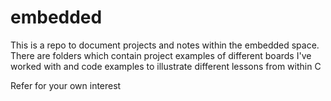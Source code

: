 # embedded
This is a repo to document projects and notes within the embedded space. There are folders which contain project examples of different boards I've worked with and code examples to illustrate different lessons from within C

Refer for your own interest
